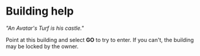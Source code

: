 # Building help

*"An Avatar's Turf is his castle."*

Point at this building and select **GO** to try to enter.
If you can't, the building may be locked by the owner.
